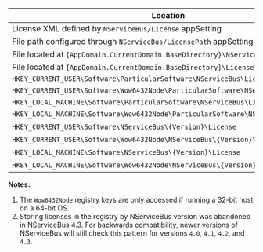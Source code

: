 
| Location                                                                          | Notes |
|-----------------------------------------------------------------------------------|:-----:|
| License XML defined by `NServiceBus/License` appSetting                           |       |
| File path configured through `NServiceBus/LicensePath` appSetting                 |       |
| File located at `{AppDomain.CurrentDomain.BaseDirectory}\NServiceBus\License.xml` |       |
| File located at `{AppDomain.CurrentDomain.BaseDirectory}\License\License.xml`     |       |
| `HKEY_CURRENT_USER\Software\ParticularSoftware\NServiceBus\License`               |       |
| `HKEY_CURRENT_USER\Software\Wow6432Node\ParticularSoftware\NServiceBus\License`   |   1   |
| `HKEY_LOCAL_MACHINE\Software\ParticularSoftware\NServiceBus\License`              |       |
| `HKEY_LOCAL_MACHINE\Software\Wow6432Node\ParticularSoftware\NServiceBus\License`  |   1   |
| `HKEY_CURRENT_USER\Software\NServiceBus\{Version}\License`                        |   2   |
| `HKEY_CURRENT_USER\Software\Wow6432Node\NServiceBus\{Version}\License`            |  1, 2  |
| `HKEY_LOCAL_MACHINE\Software\NServiceBus\{Version}\License`                       |   2   |
| `HKEY_LOCAL_MACHINE\Software\Wow6432Node\NServiceBus\{Version}\License`           |  1, 2  |

**Notes:**

 1. The `Wow6432Node` registry keys are only accessed if running a 32-bit host on a 64-bit OS.
 1. Storing licenses in the registry by NServiceBus version was abandoned in NServiceBus 4.3. For backwards compatibility, newer versions of NServiceBus will still check this pattern for versions `4.0`, `4.1`, `4.2`, and `4.3`.

